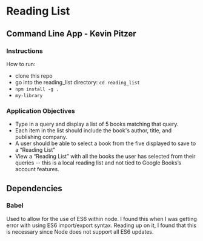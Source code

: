 # Reading List 
## Command Line App - Kevin Pitzer

### Instructions
How to run:
- clone this repo
- go into the reading_list directory: ```cd reading_list```
- ```npm install -g .```
- ```my-library```

### Application Objectives
- Type in a query and display a list of 5 books matching that query.
- Each item in the list should include the book's author, title, and publishing company.
- A user should be able to select a book from the five displayed to save to a “Reading List”
- View a “Reading List” with all the books the user has selected from their queries -- this is a local reading list and not tied to Google Books’s account features.


## Dependencies
### Babel
Used to allow for the use of ES6 within node. I found this when I was getting
error with using ES6 import/export syntax. Reading up on it, I found that this is
necessary since Node does not support all ES6 updates.
